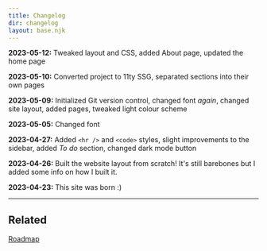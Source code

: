 ```yaml
---
title: Changelog
dir: changelog
layout: base.njk
---
```


**2023-05-12:** Tweaked layout and CSS, added About page, updated the home page

**2023-05-10:** Converted project to 11ty SSG, separated sections into their own pages

**2023-05-09:** Initialized Git version control, changed font _again_, changed site layout, added pages, tweaked light colour scheme

**2023-05-05:** Changed font

**2023-04-27:** Added `<hr />` and `<code>` styles, slight improvements to the sidebar, added _To do_ section, changed dark mode button

**2023-04-26:** Built the website layout from scratch! It's still barebones but I added some info on how I built it.

**2023-04-23:** This site was born :)

---
## Related

[Roadmap](/roadmap)